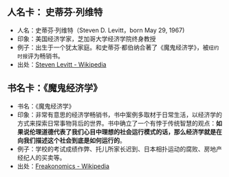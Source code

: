
## 人名卡： 史蒂芬·列维特
- 人名：史蒂芬·列维特（Steven D. Levitt，born May 29, 1967)
- 印象：美国经济学家，芝加哥大学经济学院终身教授
- 例子：出生于一个犹太家庭。和史蒂芬·都伯纳合著了《魔鬼经济学》，被`纽约时报`评为畅销书。
- 出处：[Steven Levitt - Wikipedia][1]

## 书名卡：《魔鬼经济学》
- 书名：《魔鬼经济学》
- 印象：非常有意思的经济学畅销书，书中案例多取材于日常生活，以经济学的方式来探索日常事物背后的世界。书中确立了一个有悖于传统智慧的观点：**如果说伦理道德代表了我们心目中理想的社会运行模式的话，那么经济学就是在向我们描述这个社会到底是如何运行的**。
- 例子：学校的考试成绩作弊、托儿所家长迟到、日本相扑运动的腐败、房地产经纪人的买卖等。
- 出处：[Freakonomics - Wikipedia][2]

[1]:	https://en.wikipedia.org/wiki/Steven_Levitt
[2]:	https://en.wikipedia.org/wiki/Freakonomics